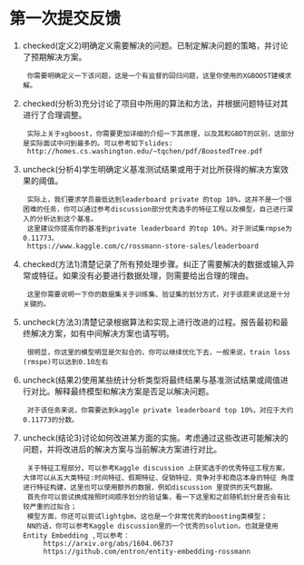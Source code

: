 # 第一次提交反馈

1. checked(定义2)明确定义需要解决的问题。已制定解决问题的策略，并讨论了预期解决方案。

        你需要明确定义一下该问题，这是一个有监督的回归问题，这里你使用的XGBOOST建模求解。

2. checked(分析3)充分讨论了项目中所用的算法和方法，并根据问题特征对其进行了合理调整。

        实际上关于xgboost，你需要更加详细的介绍一下其原理，以及其和GBDT的区别，这部分是实际面试中问到最多的。可以参考如下slides:
        http://homes.cs.washington.edu/~tqchen/pdf/BoostedTree.pdf

3. uncheck(分析4)学生明确定义基准测试结果或用于对比所获得的解决方案效果的阈值。

        实际上，我们要求学员最低达到leaderboard private 的top 10%，这并不是一个很困难的任务，你可以通过参考discussion部分优秀选手的特征工程以及模型，自己进行深入的分析达到这个基准。
        这里建议你提高你的基准到private leaderboard 的top 10%，对于测试集rmpse为0.11773。
        https://www.kaggle.com/c/rossmann-store-sales/leaderboard

4. checked(方法1)清楚记录了所有预处理步骤。纠正了需要解决的数据或输入异常或特征。如果没有必要进行数据处理，则需要给出合理的理由。

        这里你需要说明一下你的数据集关于训练集、验证集的划分方式，对于该题来说这是十分关键的。

5. uncheck(方法3)清楚记录根据算法和实现上进行改进的过程。报告最初和最终解决方案，如有中间解决方案也请写明。

        很明显，你这里的模型明显是欠拟合的，你可以继续优化下去，一般来说，train loss (rmspe)可以达到0.10左右

6. uncheck(结果2)使用某些统计分析类型将最终结果与基准测试结果或阈值进行对比。解释最终模型和解决方案是否足以解决问题。

        对于该任务来说，你需要达到kaggle private leaderboard top 10%，对应于大约0.11773的分数。

7. uncheck(结论3)讨论如何改进某方面的实施。考虑通过这些改进可能解决的问题，并将改进后的解决方案与当前解决方案进行对比。

        关于特征工程部分，可以参考Kaggle discussion 上获奖选手的优秀特征工程方案，大体可以从五大类特征:时间特征、假期特征、促销特征、竞争对手和商店本身的特征 角度进行特征构建，这里也可以使用额外的数据，例如discussion 里提供的天气数据。
        首先你可以尝试换成按照时间顺序划分的验证集，看一下这里和之前随机划分是否会有比较严重的过拟合；
        模型方面，你还可以尝试lightgbm，这也是一个非常优秀的boosting类模型；
        NN的话，你可以参考Kaggle discussion里的一个优秀的solution，也就是使用 Entity Embedding ,可以参考：
            https://arxiv.org/abs/1604.06737
            https://github.com/entron/entity-embedding-rossmann
